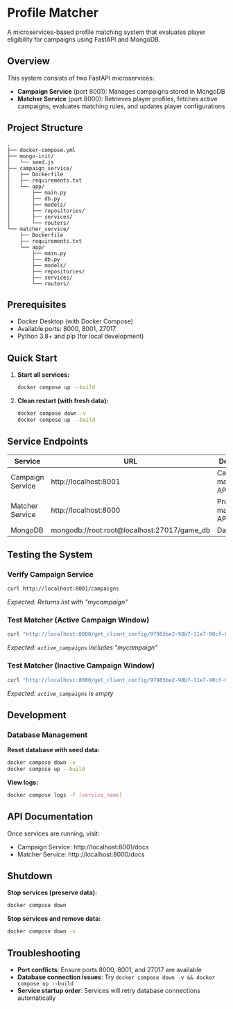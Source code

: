 # Profile Matcher

A microservices-based profile matching system that evaluates player eligibility for campaigns using FastAPI and MongoDB.

## Overview

This system consists of two FastAPI microservices:

- **Campaign Service** (port 8001): Manages campaigns stored in MongoDB
- **Matcher Service** (port 8000): Retrieves player profiles, fetches active campaigns, evaluates matching rules, and updates player configurations

## Project Structure

```
.
├── docker-compose.yml
├── mongo-init/
│   └── seed.js
├── campaign_service/
│   ├── Dockerfile
│   ├── requirements.txt
│   └── app/
│       ├── main.py
│       ├── db.py
│       ├── models/
│       ├── repositories/
│       ├── services/
│       └── routers/
└── matcher_service/
    ├── Dockerfile
    ├── requirements.txt
    └── app/
        ├── main.py
        ├── db.py
        ├── models/
        ├── repositories/
        ├── services/
        └── routers/
```

## Prerequisites

- Docker Desktop (with Docker Compose)
- Available ports: 8000, 8001, 27017
- Python 3.8+ and pip (for local development)

## Quick Start

1. **Start all services:**
   ```bash
   docker compose up --build
   ```

2. **Clean restart (with fresh data):**
   ```bash
   docker compose down -v
   docker compose up --build
   ```

## Service Endpoints

| Service | URL | Description |
|---------|-----|-------------|
| Campaign Service | http://localhost:8001 | Campaign management API |
| Matcher Service | http://localhost:8000 | Profile matching API |
| MongoDB | mongodb://root:root@localhost:27017/game_db | Database |

## Testing the System

### Verify Campaign Service
```bash
curl http://localhost:8001/campaigns
```
*Expected: Returns list with "mycampaign"*

### Test Matcher (Active Campaign Window)
```bash
curl "http://localhost:8000/get_client_config/97983be2-98b7-11e7-90cf-082e5f28d836?now=2022-01-30T00:00:00Z"
```
*Expected: `active_campaigns` includes "mycampaign"*

### Test Matcher (Inactive Campaign Window)
```bash
curl "http://localhost:8000/get_client_config/97983be2-98b7-11e7-90cf-082e5f28d836?now=2023-01-01T00:00:00Z"
```
*Expected: `active_campaigns` is empty*

## Development

### Database Management

**Reset database with seed data:**
```bash
docker compose down -v
docker compose up --build
```

**View logs:**
```bash
docker compose logs -f [service_name]
```

## API Documentation

Once services are running, visit:
- Campaign Service: http://localhost:8001/docs
- Matcher Service: http://localhost:8000/docs

## Shutdown

**Stop services (preserve data):**
```bash
docker compose down
```

**Stop services and remove data:**
```bash
docker compose down -v
```

## Troubleshooting

- **Port conflicts**: Ensure ports 8000, 8001, and 27017 are available
- **Database connection issues**: Try `docker compose down -v && docker compose up --build`
- **Service startup order**: Services will retry database connections automatically
